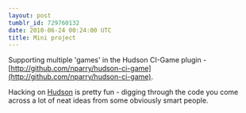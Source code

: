 ```yaml
---
layout: post
tumblr_id: 729760132
date: 2010-06-24 00:24:00 UTC
title: Mini project
---
```


Supporting multiple 'games' in the Hudson CI-Game plugin - [http://github.com/nparry/hudson-ci-game](http://github.com/nparry/hudson-ci-game).

Hacking on [Hudson](http://hudson-ci.org/) is pretty fun -
digging through the code you come across a lot of neat ideas from some
obviously smart people.

